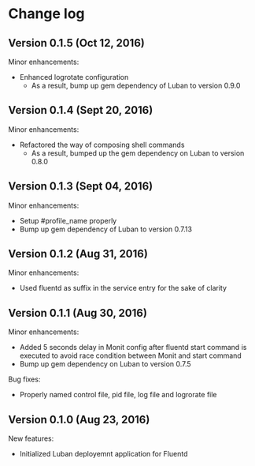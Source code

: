 # Change log

## Version 0.1.5 (Oct 12, 2016)

Minor enhancements:
  * Enhanced logrotate configuration
    * As a result, bump up gem dependency of Luban to version 0.9.0

## Version 0.1.4 (Sept 20, 2016)

Minor enhancements:
  * Refactored the way of composing shell commands
    * As a result, bumped up the gem dependency on Luban to version 0.8.0

## Version 0.1.3 (Sept 04, 2016)

Minor enhancements:
  * Setup #profile_name properly
  * Bump up gem dependency of Luban to version 0.7.13

## Version 0.1.2 (Aug 31, 2016)

Minor enhancements:
  * Used fluentd as suffix in the service entry for the sake of clarity

## Version 0.1.1 (Aug 30, 2016)

Minor enhancements: 
  * Added 5 seconds delay in Monit config after fluentd start command is executed to avoid race condition between Monit and start command
  * Bump up gem dependency on Luban to version 0.7.5

Bug fixes:
  * Properly named control file, pid file, log file and logrorate file

## Version 0.1.0 (Aug 23, 2016)

New features:
  * Initialized Luban deployemnt application for Fluentd
